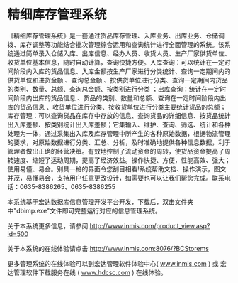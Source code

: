 # 精细库存管理系统

《精细库存管理系统》是一套通过货品库存管理、入库业务、出库业务、仓储调拨、库存调整等功能结合批次管理综合运用和查询统计进行全面管理的系统。该系统通过简单录入仓储入库、出库信息、经办人员、收货人员、生产厂家供货单位、收货单位基本信息，随时自动计算，查询快捷方便。入库查询：可以统计在一定时间阶段内入库的货品信息、入库金额按生产厂家进行分类统计、查询一定期间内的供货单位和进货金额 、查询总金额 、按供货单位进行分类、查询一定期间内货品的类别、数量、总额、查询总金额、按类别进行分类 ；出库查询：统计在一定时间阶段内出库的货品信息 、货品的类别、数量和总额、查询在一定时间阶段内出库的货品信息 、收货单位进行分类、按收货单位进行分类主要统计货品的总额；库存管理：可以查询货品在库存中存放的信息、查询货品的详细信息、按货品统计出入库差额、按类别统计出入库差额；它集输入、维护、查询、筛选、统计和各种处理为一体，通过采集出入库及库存管理中所产生的各种原始数据，根据物流管理的要求，对原始数据进行分类、汇总、分析，及时准确地提供各种信息数据，利于管理者做出正确的经营决策。有效地控制了流动资金的周转，使货品资金提高了周转速度、缩短了运动周期，提高了经济效益。操作快捷、方便，性能高效、强大；使用易懂、易会。别具一格的界面令您刮目相看!系统帮助文档、操作演示，图文并茂，易懂易会，支持用户任意更改设计，如需要也可以让我们帮您完成。联系电话：0635-8386265、0635-8386255


本系统基于宏达数据库信息管理开发平台开发，下载后，双击文件夹中"dbimp.exe"文件即可完整运行对应的信息管理系统。

关于本系统更多信息，请参阅:http://www.inmis.com/product_view.asp?id=500

关于本系统的在线体验请点击:http://www.inmis.com:8076/?BCStorems

更多管理系统的在线体验可以到宏达管理软件体验中心( www.inmis.com ) 或 宏达管理软件下载服务在线 ( www.hdcsc.com ) 在线体验。
